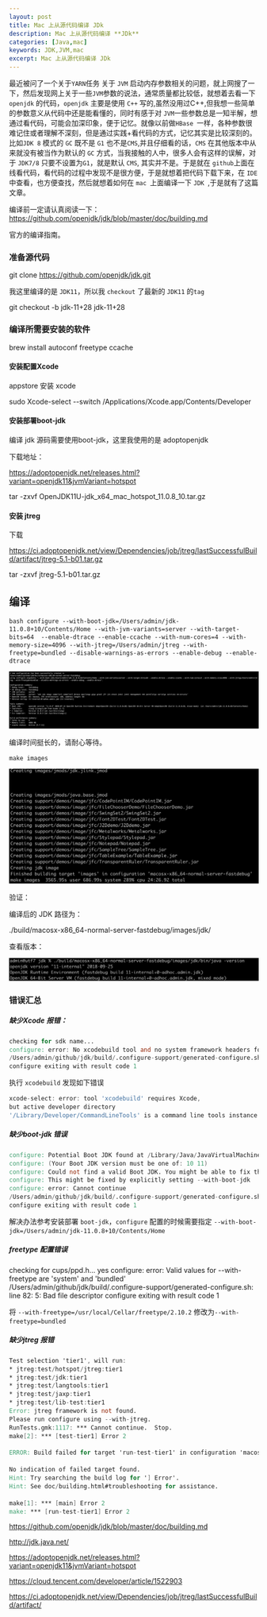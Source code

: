 ```yaml
---
layout: post
title: Mac 上从源代码编译 JDk
description: Mac 上从源代码编译 **JDk**
categories: [Java,mac]
keywords: JDK,JVM,mac
excerpt: Mac 上从源代码编译 JDk
---
```


最近被问了一个关于`YARN`任务 关于 `JVM` 启动内存参数相关的问题，就上网搜了一下，然后发现网上关于一些`JVM`参数的说法，通常质量都比较低，就想着去看一下 `openjdk` 的代码，`openjdk` 主要是使用 `C++` 写的,虽然没用过C++,但我想一些简单的参数意义从代码中还是能看懂的，同时有感于对 `JVM`一些参数总是一知半解，想通过看代码，可能会加深印象，便于记忆。就像以前做`HBase `一样，各种参数很难记住或者理解不深刻，但是通过实践+看代码的方式，记忆其实是比较深刻的。比如`JDK 8` 模式的 `GC` 既不是 `G1` 也不是`CMS`,并且仔细看的话，`CMS` 在其他版本中从来就没有被当作为默认的 `GC` 方式，当我接触的人中，很多人会有这样的误解，对于 `JDK7/8` 只要不设置为`G1`，就是默认 `CMS`, 其实并不是。于是就在 `github`上面在线看代码，看代码的过程中发现不是很方便，于是就想着把代码下载下来，在 `IDE`中查看，也方便查找，然后就想着如何在 `mac `上面编译一下 `JDK `,于是就有了这篇文章。

编译前一定请认真阅读一下：https://github.com/openjdk/jdk/blob/master/doc/building.md

官方的编译指南。



### 准备源代码

git clone https://github.com/openjdk/jdk.git

我这里编译的是 `JDK11`，所以我  `checkout` 了最新的 `JDK11` 的`tag `

git checkout -b jdk-11+28 jdk-11+28

### 编译所需要安装的软件

brew install autoconf freetype ccache



#### 安装配置Xcode

appstore  安装 xcode

sudo Xcode-select --switch /Applications/Xcode.app/Contents/Developer



#### 安装部署boot-jdk

编译 jdk 源码需要使用boot-jdk，这里我使用的是 adoptopenjdk

下载地址：

https://adoptopenjdk.net/releases.html?variant=openjdk11&jvmVariant=hotspot



tar -zxvf OpenJDK11U-jdk_x64_mac_hotspot_11.0.8_10.tar.gz



#### 安装 jtreg

下载

https://ci.adoptopenjdk.net/view/Dependencies/job/jtreg/lastSuccessfulBuild/artifact/jtreg-5.1-b01.tar.gz



tar -zxvf jtreg-5.1-b01.tar.gz



## 编译



```shell
bash configure --with-boot-jdk=/Users/admin/jdk-11.0.8+10/Contents/Home --with-jvm-variants=server --with-target-bits=64  --enable-dtrace --enable-ccache --with-num-cores=4 --with-memory-size=4096 --with-jtreg=/Users/admin/jtreg --with-freetype=bundled --disable-warnings-as-errors --enable-debug --enable-dtrace
```

![configure](/images/posts/java/build-jdk-config.png)

编译时间挺长的，请耐心等待。

```shell
make images
```

![make-images-output](/images/posts/java/build-jdk-image.jpg)

验证：

编译后的 JDK 路径为：

./build/macosx-x86_64-normal-server-fastdebug/images/jdk/ 

查看版本：

![buidl-jdk-show-version](/images/posts/java/build-jdk-version.png)

### 错误汇总



##### 缺少Xcode 报错：

```verilog
checking for sdk name...
configure: error: No xcodebuild tool and no system framework headers found, use --with-sysroot or --with-sdk-name to provide a path to a valid SDK
/Users/admin/github/jdk/build/.configure-support/generated-configure.sh: line 82: 5: Bad file descriptor
configure exiting with result code 1
```

执行 `xcodebuild` 发现如下错误

```javascript
xcode-select: error: tool 'xcodebuild' requires Xcode, 
but active developer directory 
'/Library/Developer/CommandLineTools' is a command line tools instance
```



##### 缺少boot-jdk 错误

```verilog
configure: Potential Boot JDK found at /Library/Java/JavaVirtualMachines/jdk1.8.0_261.jdk/Contents/Home is incorrect JDK version (java version "1.8.0_261"); ignoring
configure: (Your Boot JDK version must be one of: 10 11)
configure: Could not find a valid Boot JDK. You might be able to fix this by running 'brew cask install java'.
configure: This might be fixed by explicitly setting --with-boot-jdk
configure: error: Cannot continue
/Users/admin/github/jdk/build/.configure-support/generated-configure.sh: line 82: 5: Bad file descriptor
configure exiting with result code 1
```

解决办法参考安装部署 `boot-jdk`，`configure` 配置的时候需要指定 `--with-boot-jdk=/Users/admin/jdk-11.0.8+10/Contents/Home`



##### freetype 配置错误

checking for cups/ppd.h... yes
configure: error: Valid values for --with-freetype are 'system' and 'bundled'
/Users/admin/github/jdk/build/.configure-support/generated-configure.sh: line 82: 5: Bad file descriptor
configure exiting with result code 1

将  `--with-freetype=/usr/local/Cellar/freetype/2.10.2` 修改为`--with-freetype=bundled`



##### 缺少jtreg 报错

```verilog
Test selection 'tier1', will run:
* jtreg:test/hotspot/jtreg:tier1
* jtreg:test/jdk:tier1
* jtreg:test/langtools:tier1
* jtreg:test/jaxp:tier1
* jtreg:test/lib-test:tier1
Error: jtreg framework is not found.
Please run configure using --with-jtreg.
RunTests.gmk:1117: *** Cannot continue.  Stop.
make[2]: *** [test-tier1] Error 2

ERROR: Build failed for target 'run-test-tier1' in configuration 'macosx-x86_64-server-release' (exit code 2)

No indication of failed target found.
Hint: Try searching the build log for '] Error'.
Hint: See doc/building.html#troubleshooting for assistance.

make[1]: *** [main] Error 2
make: *** [run-test-tier1] Error 2
```





https://github.com/openjdk/jdk/blob/master/doc/building.md

http://jdk.java.net/

https://adoptopenjdk.net/releases.html?variant=openjdk11&jvmVariant=hotspot

https://cloud.tencent.com/developer/article/1522903

https://ci.adoptopenjdk.net/view/Dependencies/job/jtreg/lastSuccessfulBuild/artifact/

